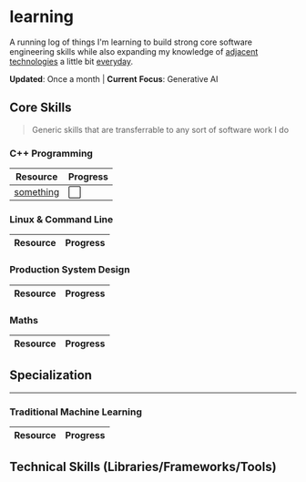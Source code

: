 # learning

A running log of things I'm learning to build strong core software engineering skills while also expanding my knowledge of [adjacent technologies](http://www.effectiveengineer.com/blog/master-adjacent-disciplines) a little bit [everyday](https://jamesclear.com/continuous-improvement).

**Updated**: Once a month | **Current** **Focus**: Generative AI

## Core Skills

> Generic skills that are transferrable to any sort of software work I do

### C++ Programming
|Resource|Progress|
|---|---|
|[something](link)|⬜|

### Linux & Command Line

|Resource|Progress|
|---|---|

### Production System Design

|Resource|Progress|
|---|---|

### Maths
	
|Resource|Progress|
|---|---|

## Specialization
<hr>

### Traditional Machine Learning

|Resource|Progress|
|---|---|

## Technical Skills (Libraries/Frameworks/Tools)